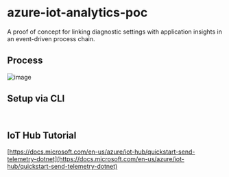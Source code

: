 # azure-iot-analytics-poc
A proof of concept for linking diagnostic settings with application insights in an event-driven process chain.

## Process

![image](https://user-images.githubusercontent.com/12340489/109826451-17414400-7c3b-11eb-8e19-1cae819372d5.png)


## Setup via CLI
``` 


```
## IoT Hub Tutorial

[https://docs.microsoft.com/en-us/azure/iot-hub/quickstart-send-telemetry-dotnet](https://docs.microsoft.com/en-us/azure/iot-hub/quickstart-send-telemetry-dotnet)
